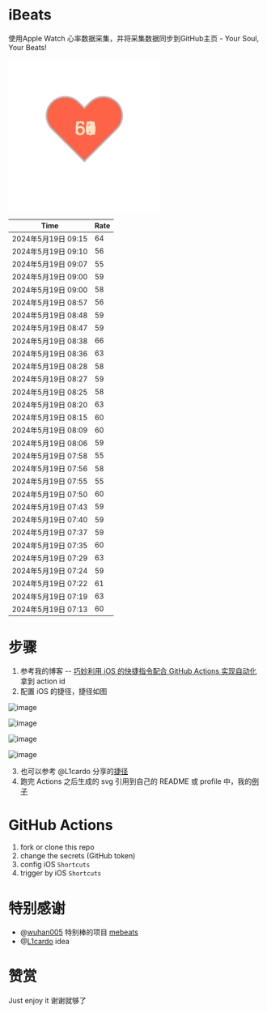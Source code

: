# iBeats
使用Apple Watch 心率数据采集，并将采集数据同步到GitHub主页 - Your Soul, Your Beats!

![](./files/heart.svg)

<!--START_SECTION:my_heart_rate-->
| Time | Rate | 
 | ---- | ---- | 
| 2024年5月19日 09:15 | 64 |
| 2024年5月19日 09:10 | 56 |
| 2024年5月19日 09:07 | 55 |
| 2024年5月19日 09:00 | 59 |
| 2024年5月19日 09:00 | 58 |
| 2024年5月19日 08:57 | 56 |
| 2024年5月19日 08:48 | 59 |
| 2024年5月19日 08:47 | 59 |
| 2024年5月19日 08:38 | 66 |
| 2024年5月19日 08:36 | 63 |
| 2024年5月19日 08:28 | 58 |
| 2024年5月19日 08:27 | 59 |
| 2024年5月19日 08:25 | 58 |
| 2024年5月19日 08:20 | 63 |
| 2024年5月19日 08:15 | 60 |
| 2024年5月19日 08:09 | 60 |
| 2024年5月19日 08:06 | 59 |
| 2024年5月19日 07:58 | 55 |
| 2024年5月19日 07:56 | 58 |
| 2024年5月19日 07:55 | 55 |
| 2024年5月19日 07:50 | 60 |
| 2024年5月19日 07:43 | 59 |
| 2024年5月19日 07:40 | 59 |
| 2024年5月19日 07:37 | 59 |
| 2024年5月19日 07:35 | 60 |
| 2024年5月19日 07:29 | 63 |
| 2024年5月19日 07:24 | 59 |
| 2024年5月19日 07:22 | 61 |
| 2024年5月19日 07:19 | 63 |
| 2024年5月19日 07:13 | 60 |

<!--END_SECTION:my_heart_rate-->

# 步骤
1. 参考我的博客 -- [巧妙利用 iOS 的快捷指令配合 GitHub Actions 实现自动化](https://github.com/yihong0618/gitblog/issues/198) 拿到 action id
2. 配置 iOS 的捷径，捷径如图

![image](https://user-images.githubusercontent.com/15976103/122154218-0db0b480-ce97-11eb-93bb-5aec07c558dc.png)

![image](https://user-images.githubusercontent.com/15976103/122154236-186b4980-ce97-11eb-8e4b-70551a0391ae.png)

![image](https://user-images.githubusercontent.com/15976103/122154268-2d47dd00-ce97-11eb-902e-3acf292265a9.png)

![image](https://user-images.githubusercontent.com/15976103/122174055-fa144680-ceb4-11eb-9be2-3eb83cd516f7.png)

3. 也可以参考 @L1cardo 分享的[捷径](https://www.icloud.com/shortcuts/6ab6047b459c41ad822ad6b94b1c03d4)
4. 跑完 Actions 之后生成的 svg 引用到自己的 README 或 profile 中，我的[例子](https://github.com/yihong0618) 

# GitHub Actions

1. fork or clone this repo
2. change the secrets (GitHub token)
3. config iOS `Shortcuts` 
4. trigger by iOS `Shortcuts`

# 特别感谢
- @[wuhan005](https://github.com/wuhan005) 特别棒的项目 [mebeats](https://github.com/wuhan005/mebeats)
- @[L1cardo](https://github.com/L1cardo) idea

# 赞赏
Just enjoy it
谢谢就够了
